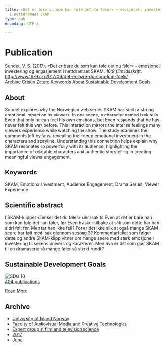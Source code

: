 ```yaml
---
title: «Det er bare du som kan føle det du føler» – emosjonell investering og engasjement
  i nettdramaet SKAM
type: pub
encoding: UTF-8

---
```

<h1>Publication</h1>
<article id="csl-bib-container-8QNLMVH9" class="csl-bib-container">
  <div class="csl-bib-body"> <div class="csl-entry">Sundet, V. S. (2017). «Det er bare du som kan føle det du føler» – emosjonell investering og engasjement i nettdramaet SKAM. <i>16:9 filmtidsskrift</i>. <a href="http://www.16-9.dk/2017/06/det-er-bare-du-som-kan-foele/">http://www.16-9.dk/2017/06/det-er-bare-du-som-kan-foele/</a></div> </div>
  <div class="csl-bib-buttons">
    <a href="#taxonomy-article-8QNLMVH9" alt="archive" class="csl-bib-button">Archive</a>
    <a href="https://app.cristin.no/results/show.jsf?id=1478914" alt="Cristin" class="csl-bib-button">Cristin</a>
    <a href="http://zotero.org/groups/5881554/items/8QNLMVH9" alt="Zotero" class="csl-bib-button">Zotero</a>
    <a href="#keywords-article-8QNLMVH9" alt="keywords" class="csl-bib-button">Keywords</a>
    <a href="#about-article-8QNLMVH9" alt="about_pub" class="csl-bib-button">About</a>
    <a href="#sdg-article-8QNLMVH9" alt="sdg" class="csl-bib-button">Sustainable Development Goals</a>
  </div>
  <div id="csl-bib-meta-container-8QNLMVH9"></div>
</article>
<div id="csl-bib-meta-8QNLMVH9" class="csl-bib-meta">
  <article id="about-article-8QNLMVH9" class="about_pub-article">
    <h1>About</h1>
    Sundet explores why the Norwegian web series SKAM has such a strong emotional impact on its viewers. In one scene, a character named Isak tells Even that only he can feel his own emotions, but Even responds that he has never felt this way before. This interaction mirrors the intense feelings many viewers experience while watching the show. The study examines the comments left by fans, revealing their deep emotional investment in the characters and storyline. Understanding this connection helps explain why SKAM resonates so powerfully with its audience, highlighting the importance of relatable characters and authentic storytelling in creating meaningful viewer engagement.
  </article>
  <article id="keywords-article-8QNLMVH9" class="keywords-article">
    <h1>Keywords</h1>
    SKAM, Emotional Investment, Audience Engagement, Drama Series, Viewer Experience
  </article>
  <article id="abstract-article-8QNLMVH9" class="abstract-article">
    <h1>Scientific abstract</h1>
    I SKAM-klippet «Tenker det du føler» sier Isak til Even at det er bare han som kan føle det han føler, før Even hvisker tilbake at slik som dette har han aldri følt før. Men tar han ikke feil? For er det ikke slik at også mange SKAM-seere har følt med Isak gjennom sesong 3? Kommentarfeltet som følger dette og andre SKAM-klipp vitner om mange seere med sterk emosjonell investering til seriens univers og karakterer. Men hva er det som gjør SKAM til en dramaserie så mange føler så sterkt rundt?
  </article>
  <article id="sdg-article-8QNLMVH9" class="sdg-article">
    <h1>Sustainable Development Goals</h1>
    <div class="sdg-container"><div id="sdg10" class="sdg">
        <img src="{{< params subfolder >}}images/sdg/sdg10_en.png" class="image" alt="SDG 10">
        <div class="sdg-overlay">
          <a href="{{< params subfolder >}}en/archive/?sdg=10#archive" class="sdg-publication-count"><span>404</span> publications</a>
          <p><a href="https://sdgs.un.org/goals/goal10" class="sdg-read-more">Read More</a></p>
        </div>
      </div></div>
  </article>
  <article id="taxonomy-article-8QNLMVH9" class="taxonomy-article">
    <h1>Archive</h1>
    <ul>
      <li><a href="{{< params subfolder >}}en/archive/?key=3DCRN523">University of Inland Norway</a></li>
      <li><a href="{{< params subfolder >}}en/archive/?key=8XUDF4FD">Faculty of Audiovisual Media and Creative Technologies</a></li>
      <li><a href="{{< params subfolder >}}en/archive/?key=GP9PM6PG">Expert group in film and television science</a></li>
      <li><a href="{{< params subfolder >}}en/archive/?key=FUSJD299">2017</a></li>
      <li><a href="{{< params subfolder >}}en/archive/?key=G34NANYM">June</a></li>
    </ul>
  </article>
</div>
